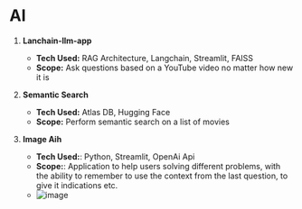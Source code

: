 # AI

1. **Lanchain-llm-app**
    - **Tech Used:** RAG Architecture, Langchain, Streamlit, FAISS
    - **Scope:** Ask questions based on a YouTube video no matter how new it is

2. **Semantic Search**
    - **Tech Used:** Atlas DB, Hugging Face
    - **Scope:** Perform semantic search on a list of movies


2. **Image Aih**
    - **Tech Used:**: Python, Streamlit, OpenAi Api
    - **Scope:**: Application to help users solving different problems, with the ability to remember to use the context from the last question, to give it indications etc.
    - ![image](https://github.com/chelceacalin/AI/assets/76866499/f1d83fd9-c351-48be-ade9-7790a0a55b44)

